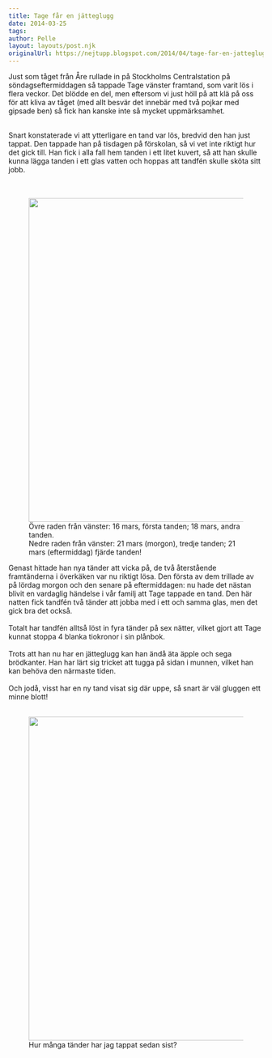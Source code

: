 ```yaml
---
title: Tage får en jätteglugg
date: 2014-03-25
tags: 	
author: Pelle
layout: layouts/post.njk
originalUrl: https://nejtupp.blogspot.com/2014/04/tage-far-en-jatteglugg.html
---
```


Just som tåget från Åre rullade in på Stockholms Centralstation på söndagseftermiddagen så tappade Tage vänster framtand, som varit lös i flera veckor. Det blödde en del, men eftersom vi just höll på att klä på oss för att kliva av tåget (med allt besvär det innebär med två pojkar med gipsade ben) så fick han kanske inte så mycket uppmärksamhet.<br><div class="separator" style="clear: both; text-align: center;"><br></div>Snart konstaterade vi att ytterligare en tand var lös, bredvid den han just tappat. Den tappade han på tisdagen på förskolan, så vi vet inte riktigt hur det gick till. Han fick i alla fall hem tanden i ett litet kuvert, så att han skulle kunna lägga tanden i ett glas vatten och hoppas att tandfén skulle sköta sitt jobb.<br><br><i style="font-size: 13px; text-align: center;"></i><br>

<figure>
	<img src="../../../../img/Tages_glugg.jpg" height="640">
	<figcaption>Övre raden från vänster: 16 mars, första tanden; 18 mars, andra tanden.<br>Nedre raden från vänster: 21 mars (morgon), tredje tanden; 21 mars (eftermiddag) fjärde tanden!</figcaption>
</figure>Genast hittade han nya tänder att vicka på, de två återstående framtänderna i överkäken var nu riktigt lösa. Den första av dem trillade av på lördag morgon och den senare på eftermiddagen: nu hade det nästan blivit en vardaglig händelse i vår familj att Tage tappade en tand. Den här natten fick tandfén två tänder att jobba med i ett och samma glas, men det gick bra det också.<br><br>Totalt har tandfén alltså löst in fyra tänder på sex nätter, vilket gjort att Tage kunnat stoppa 4 blanka tiokronor i sin plånbok.<br><br>Trots att han nu har en jätteglugg kan han ändå äta äpple och sega brödkanter. Han har lärt sig tricket att tugga på sidan i munnen, vilket han kan behöva den närmaste tiden.<br><br>Och jodå, visst har en ny tand visat sig där uppe, så snart är väl gluggen ett minne blott!<br><br>

<figure>
	<img src="../../../../img/Tages+glugg-PERK4928.jpg" height="640">
	<figcaption>Hur många tänder har jag tappat sedan sist?</i><br><div class="separator" style="clear: both; text-align: center;"><i><br></i></div></td></tr></tbody></table>
